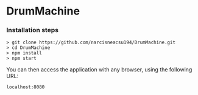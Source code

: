# DrumMachine

### Installation steps

```
> git clone https://github.com/narcisneacsu194/DrumMachine.git
> cd DrumMachine
> npm install
> npm start
```

You can then access the application with any browser, using the following URL:

```
localhost:8080
```
